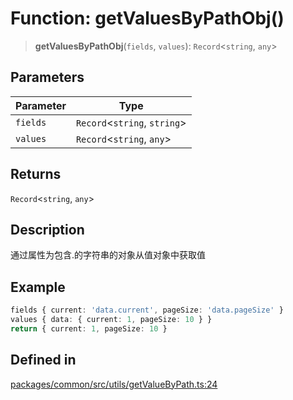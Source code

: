 # Function: getValuesByPathObj()

> **getValuesByPathObj**(`fields`, `values`): `Record`\<`string`, `any`\>

## Parameters

| Parameter | Type |
| ------ | ------ |
| `fields` | `Record`\<`string`, `string`\> |
| `values` | `Record`\<`string`, `any`\> |

## Returns

`Record`\<`string`, `any`\>

## Description

通过属性为包含.的字符串的对象从值对象中获取值

## Example

```ts
fields { current: 'data.current', pageSize: 'data.pageSize' }
values { data: { current: 1, pageSize: 10 } }
return { current: 1, pageSize: 10 }
```

## Defined in

[packages/common/src/utils/getValueByPath.ts:24](https://github.com/XiaoPiHong/xph-crud/blob/59cbdd4fcff26bcc88bce5e7c4ad2ae9fa840045/packages/common/src/utils/getValueByPath.ts#L24)
